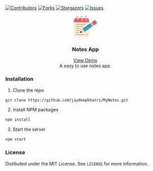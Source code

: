 [![Contributors](https://img.shields.io/github/contributors/jaydeepkhatri/MyNotes.svg?style=for-the-badge)](https://github.com/jaydeepkhatri/MyNotes/graphs/contributors)
[![Forks](https://img.shields.io/github/forks/jaydeepkhatri/MyNotes.svg?style=for-the-badge)](https://github.com/jaydeepkhatri/MyNotes/network/members)
[![Stargazers](https://img.shields.io/github/stars/jaydeepkhatri/MyNotes.svg?style=for-the-badge)](https://github.com/jaydeepkhatri/MyNotes/stargazers)
[![Issues](https://img.shields.io/github/issues/jaydeepkhatri/MyNotes.svg?style=for-the-badge)](https://github.com/jaydeepkhatri/MyNotes/issues)

<p align="center"><img src="https://raw.githubusercontent.com/jaydeepkhatri/MyNotes/main/src/assets/images/notepad.png" width="72px" height="72px" alt="Icon from Flaticon" /></p>
<h3 align="center">Notes App</h3>
<p align="center">
    <a href="https://mynotes-react.herokuapp.com/">View Demo</a><br/>
    A easy to use notes app.
</p>

### Installation

1. Clone the repo
```sh
git clone https://github.com/jaydeepkhatri/MyNotes.git
```
2. Install NPM packages
```sh
npm install
```
3. Start the server
```sh
npm start
```

### License

Distibuted under the MIT License. See `LICENSE` for more information.
